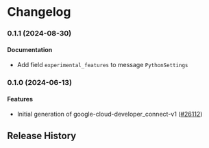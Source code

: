 # Changelog

### 0.1.1 (2024-08-30)

#### Documentation

* Add field `experimental_features` to message `PythonSettings` 

### 0.1.0 (2024-06-13)

#### Features

* Initial generation of google-cloud-developer_connect-v1 ([#26112](https://github.com/googleapis/google-cloud-ruby/issues/26112)) 

## Release History
